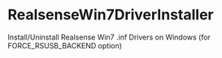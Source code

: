 # RealsenseWin7DriverInstaller
Install/Uninstall Realsense Win7 .inf Drivers on Windows (for FORCE_RSUSB_BACKEND option)
